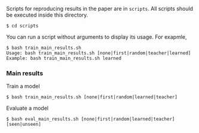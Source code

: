 
Scripts for reproducing results in the paper are in `scripts`. All scripts should be executed inside this directory. 

```
$ cd scripts
```

You can run a script without arguments to display its usage. For exapmle,

```
$ bash train_main_results.sh
Usage: bash train_main_results.sh [none|first|random|teacher|learned]
Example: bash train_main_results.sh learned
```

### Main results

Train a model 
```
$ bash train_main_results.sh [none|first|random|learned|teacher]
```

Evaluate a model
```
$ bash eval_main_results.sh [none|first|random|learned|teacher] [seen|unseen]
```


